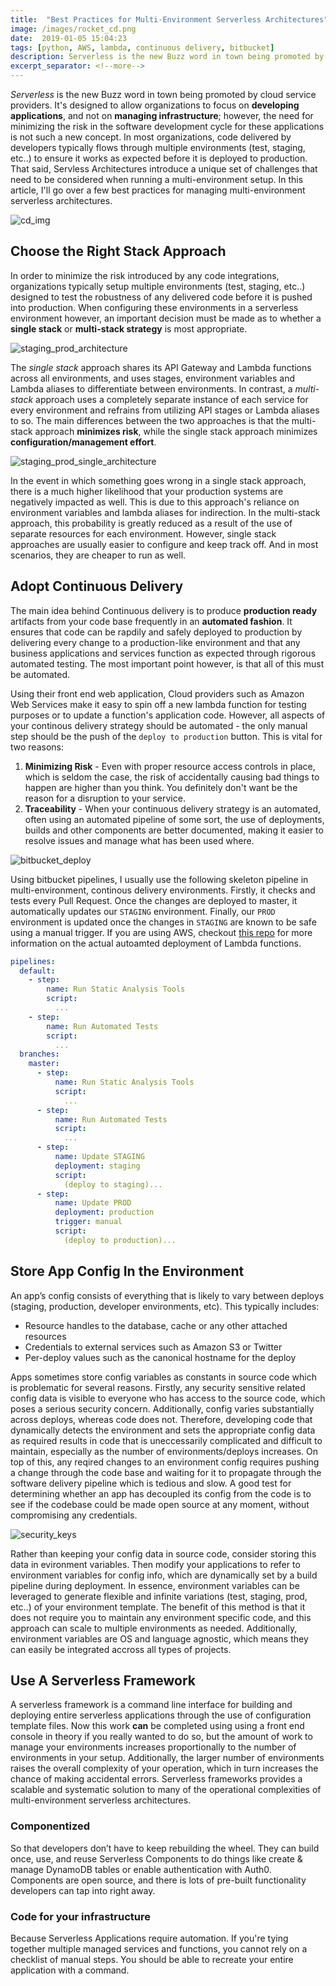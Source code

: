 ```yaml
--- 
title:  "Best Practices for Multi-Environment Serverless Architectures"
image: /images/rocket_cd.png
date:  2019-01-05 15:04:23
tags: [python, AWS, lambda, continuous delivery, bitbucket]
description: Serverless is the new Buzz word in town being promoted by cloud service providers designed to allow organizations to focus on developing applications, and not on managing infrastructure. However, the need for minimizing the risk in the software development cycle for these applications is not such a new concept. In most organizations, code delivered by developers is typically required to flow through multiple environments (test, staging, etc..) to ensure it works as expected before it is deployed to production. That said, Servless Architectures introduce a unique set of challenges that need to be considered when running a multi-environment setup. In this article, I'll go over a few best practices for managing multi-environment serverless architectures.
excerpt_separator: <!--more-->
---
```

*Serverless* is the new Buzz word in town being promoted by cloud service providers. It's designed to allow organizations to focus on **developing applications**, and not on **managing infrastructure**; however, the need for minimizing the risk in the software development cycle for these applications is not such a new concept. In most organizations, code delivered by developers typically flows through multiple environments (test, staging, etc..) to ensure it works as expected before it is deployed to production. That said, Servless Architectures introduce a unique set of challenges that need to be considered when running a multi-environment setup. In this article, I'll go over a few best practices for managing multi-environment serverless architectures.
<!--more-->

![cd_img](/images/Continuous-Delivery-and-Deployment.jpg)

## Choose the Right Stack Approach
In order to minimize the risk introduced by any code integrations, organizations typically setup multiple environments (test, staging, etc..) designed to test the robustness of any delivered code before it is pushed into production. When configuring these environments in a serverless environment however, an important decision must be made as to whether a **single stack** or **multi-stack strategy** is most appropriate.

![staging_prod_architecture](/images/staging_prod_multi.svg)

The *single stack* approach shares its API Gateway and Lambda functions across all environments, and uses stages, environment variables and Lambda aliases to differentiate between environments. In contrast, a *multi-stack* approach uses a completely separate instance of each service for every environment and refrains from utilizing API stages or Lambda aliases to so. The main differences between the two approaches is that the multi-stack approach **minimizes risk**, while the single stack approach minimizes **configuration/management effort**.

![staging_prod_single_architecture](/images/staging_prod_single.svg)

In the event in which something goes wrong in a single stack approach, there is a much higher likelihood that your production systems are negatively impacted as well. This is due to this approach's reliance on environment variables and lambda aliases for indirection. In the multi-stack approach, this probability is greatly reduced as a result of the use of separate resources for each environment. However, single stack approaches are usually easier to configure and keep track off. And in most scenarios, they are cheaper to run as well.

## Adopt Continuous Delivery
The main idea behind Continuous delivery is to produce **production ready** artifacts from your code base frequently in an **automated fashion**. It  ensures that code can be rapdily and safely deployed to production by delivering every change to a production-like environment and that any business applications and services function as expected through rigorous automated testing. The most important point however, is that all of this must be automated.

Using their front end web application, Cloud providers such as Amazon Web Services make it easy to spin off a new lambda function for testing purposes or to update a function's application code. However, all aspects of your continous delivery strategy should be automated - the only manual step should be the push of the `deploy to production` button. This is vital for two reasons:

1. **Minimizing Risk** - Even with proper resource access controls in place, which is seldom the case, the risk of accidentally causing bad things to happen are higher than you think. You definitely don't want be the reason for a disruption to your service.
2. **Traceability** - When your continuous delivery strategy is an automated, often using an automated pipeline of some sort, the use of  deployments, builds and other components are better documented, making it easier to resolve issues and manage what has been used where.

![bitbucket_deploy](/images/deployments_video_edited.gif)

Using bitbucket pipelines, I usually use the following skeleton pipeline in multi-environment, continous delivery environments. Firstly, it checks and tests every Pull Request. Once the changes are deployed to master, it automatically updates our `STAGING` environment. Finally, our `PROD` environment is updated once the changes in `STAGING` are known to be safe using a manual trigger. If you are using AWS, checkout [this repo](https://bitbucket.org/awslabs/) for more information on the actual autoamted deployment of Lambda functions.

```yml
pipelines:
  default:
    - step:
        name: Run Static Analysis Tools
        script:
          ...
    - step:
        name: Run Automated Tests
        script:
          ...
  branches:
    master:
      - step:
          name: Run Static Analysis Tools
          script:
            ...
      - step:
          name: Run Automated Tests
          script:
            ...
      - step:
          name: Update STAGING
          deployment: staging
          script:
            (deploy to staging)...
      - step:
          name: Update PROD
          deployment: production
          trigger: manual
          script:
            (deploy to production)...
```


## Store App Config In the Environment
An app’s config consists of everything that is likely to vary between deploys (staging, production, developer environments, etc). This typically includes:

- Resource handles to the database, cache or any other attached resources
- Credentials to external services such as Amazon S3 or Twitter
- Per-deploy values such as the canonical hostname for the deploy

Apps sometimes store config variables as constants in source code which is problematic for several reasons. Firstly, any security sensitive related config data is visible to everyone who has access to the source code, which poses a serious security concern. Additionally, config varies substantially across deploys, whereas code does not. Therefore, developing code that dynamically detects the environment and sets the appropriate config data as required results in code that is uneccessarily complicated and difficult to maintain, especially as the number of environments/deploys increases. On top of this, any reqired changes to an environment config requires pushing a change through the code base and waiting for it to propagate through the software delivery pipeline which is tedious and slow.  A good test for determining whether an app has decoupled its config from the code is to see if the codebase could be made open source at any moment, without compromising any credentials.

![security_keys](/images/security-keys-meme.jpg)

Rather than keeping your config data in source code, consider storing this data in evironment variables. Then modify your applications to refer to environment variables for config info, which are dynamically set by a build pipeline during deployment. In essence, environment variables can be leveraged to  generate flexible and infinite variations (test, staging, prod, etc..) of your environment template. The benefit of this method is that it does not require you to maintain any environment specific code, and this approach can scale to multiple environments as needed. Additionally, environment variables are OS and language agnostic, which means they can easily be integrated accross all types of projects.

## Use A Serverless Framework

A serverless framework is a command line interface for building and deploying entire serverless applications through the use of configuration template files. Now this work **can** be completed using using a front end console in theory if you really wanted to do so, but the amount of work to manage your environments increases proportionally to the number of environments in your setup. Additionally, the larger number of environments raises the overall complexity of your operation, which in turn increases the chance of making accidental errors. Serverless frameworks provides a scalable and systematic solution to many of the operational complexities of multi-environment serverless architectures.

### Componentized
So that developers don’t have to keep rebuilding the wheel. They can build once, use, and reuse Serverless Components to do things like create & manage DynamoDB tables or enable authentication with Auth0. Components are open source, and there is lots of pre-built functionality developers can tap into right away.


### Code for your infrastructure
Because Serverless Applications require automation. If you're tying together multiple managed services and functions, you cannot rely on a checklist of manual steps. You should be able to recreate your entire application with a command.


